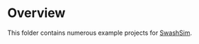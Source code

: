 ﻿
# Overview

This folder contains numerous example projects for [SwashSim](https://github.com/swash17/SwashSim).